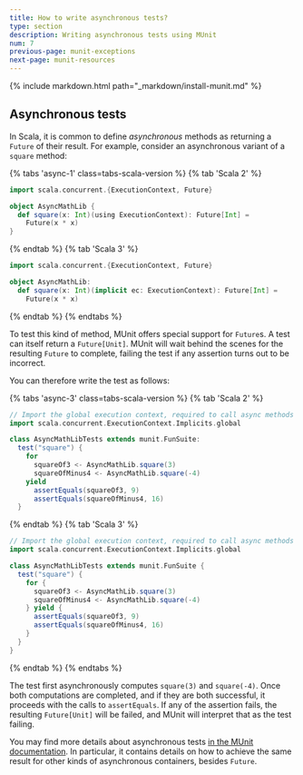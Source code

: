 ```yaml
---
title: How to write asynchronous tests?
type: section
description: Writing asynchronous tests using MUnit
num: 7
previous-page: munit-exceptions
next-page: munit-resources
---
```


{% include markdown.html path="_markdown/install-munit.md" %}

## Asynchronous tests

In Scala, it is common to define *asynchronous* methods as returning a `Future` of their result.
For example, consider an asynchronous variant of a `square` method:

{% tabs 'async-1' class=tabs-scala-version %}
{% tab 'Scala 2' %}
```scala
import scala.concurrent.{ExecutionContext, Future}

object AsyncMathLib {
  def square(x: Int)(using ExecutionContext): Future[Int] =
    Future(x * x)
}
```
{% endtab %}
{% tab 'Scala 3' %}
```scala
import scala.concurrent.{ExecutionContext, Future}

object AsyncMathLib:
  def square(x: Int)(implicit ec: ExecutionContext): Future[Int] =
    Future(x * x)
```
{% endtab %}
{% endtabs %}

To test this kind of method, MUnit offers special support for `Future`s.
A test can itself return a `Future[Unit]`.
MUnit will wait behind the scenes for the resulting `Future` to complete, failing the test if any assertion turns out to be incorrect.

You can therefore write the test as follows:

{% tabs 'async-3' class=tabs-scala-version %}
{% tab 'Scala 2' %}
```scala
// Import the global execution context, required to call async methods
import scala.concurrent.ExecutionContext.Implicits.global

class AsyncMathLibTests extends munit.FunSuite:
  test("square") {
    for
      squareOf3 <- AsyncMathLib.square(3)
      squareOfMinus4 <- AsyncMathLib.square(-4)
    yield
      assertEquals(squareOf3, 9)
      assertEquals(squareOfMinus4, 16)
  }
```
{% endtab %}
{% tab 'Scala 3' %}
```scala
// Import the global execution context, required to call async methods
import scala.concurrent.ExecutionContext.Implicits.global

class AsyncMathLibTests extends munit.FunSuite {
  test("square") {
    for {
      squareOf3 <- AsyncMathLib.square(3)
      squareOfMinus4 <- AsyncMathLib.square(-4)
    } yield {
      assertEquals(squareOf3, 9)
      assertEquals(squareOfMinus4, 16)
    }
  }
}
```
{% endtab %}
{% endtabs %}

The test first asynchronously computes `square(3)` and `square(-4)`.
Once both computations are completed, and if they are both successful, it proceeds with the calls to `assertEquals`.
If any of the assertion fails, the resulting `Future[Unit]` will be failed, and MUnit will interpret that as the test failing.

You may find more details about asynchronous tests [in the MUnit documentation](https://scalameta.org/munit/docs/tests.html#declare-async-test).
In particular, it contains details on how to achieve the same result for other kinds of asynchronous containers, besides `Future`.
